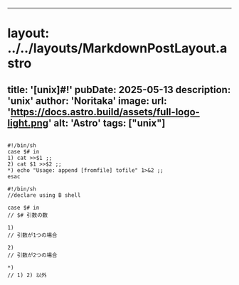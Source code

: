 
---
# layout: ../../layouts/MarkdownPostLayout.astro
title: '[unix]#!'
pubDate: 2025-05-13
description: 'unix'
author: 'Noritaka'
image:
    url: 'https://docs.astro.build/assets/full-logo-light.png'
    alt: 'Astro'
tags: ["unix"]
---



```

#!/bin/sh
case $# in
1) cat >>$1 ;;
2) cat $1 >>$2 ;;
*) echo "Usage: append [fromfile] tofile" 1>&2 ;;
esac

#!/bin/sh
//declare using B shell

case $# in 
// $# 引数の数

1)  
// 引数が1つの場合

2) 
// 引数が2つの場合

*)
// 1) 2) 以外

```
